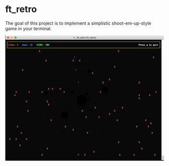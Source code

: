 # ft_retro

The goal of this project is to implement a simplistic shoot-em-up-style game in your terminal.  

![Image alt](https://github.com/ashvorak/ft_retro/raw/master/screenshot.png)

